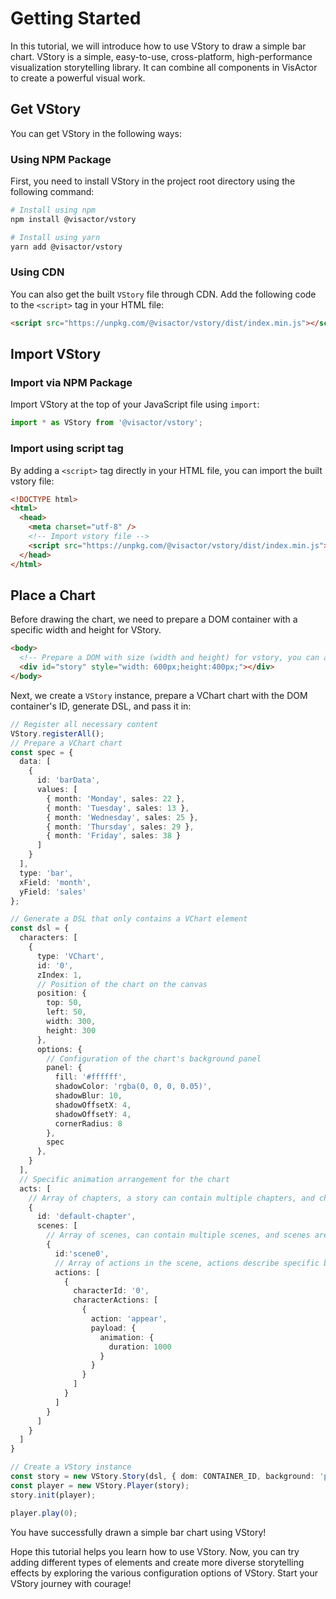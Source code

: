 # Getting Started

In this tutorial, we will introduce how to use VStory to draw a simple bar chart. VStory is a simple, easy-to-use, cross-platform, high-performance visualization storytelling library. It can combine all components in VisActor to create a powerful visual work.

## Get VStory

You can get VStory in the following ways:

### Using NPM Package

First, you need to install VStory in the project root directory using the following command:

```sh
# Install using npm
npm install @visactor/vstory

# Install using yarn
yarn add @visactor/vstory
```

### Using CDN

You can also get the built `VStory` file through CDN. Add the following code to the `<script>` tag in your HTML file:

```html
<script src="https://unpkg.com/@visactor/vstory/dist/index.min.js"></script>
```

## Import VStory

### Import via NPM Package

Import VStory at the top of your JavaScript file using `import`:

```js
import * as VStory from '@visactor/vstory';
```

### Import using script tag

By adding a `<script>` tag directly in your HTML file, you can import the built vstory file:

```html
<!DOCTYPE html>
<html>
  <head>
    <meta charset="utf-8" />
    <!-- Import vstory file -->
    <script src="https://unpkg.com/@visactor/vstory/dist/index.min.js"></script>
  </head>
</html>
```

## Place a Chart

Before drawing the chart, we need to prepare a DOM container with a specific width and height for VStory.

```html
<body>
  <!-- Prepare a DOM with size (width and height) for vstory, you can also specify it in the spec configuration -->
  <div id="story" style="width: 600px;height:400px;"></div>
</body>
```

Next, we create a `VStory` instance, prepare a VChart chart with the DOM container's ID, generate DSL, and pass it in:

```ts
// Register all necessary content
VStory.registerAll();
// Prepare a VChart chart
const spec = {
  data: [
    {
      id: 'barData',
      values: [
        { month: 'Monday', sales: 22 },
        { month: 'Tuesday', sales: 13 },
        { month: 'Wednesday', sales: 25 },
        { month: 'Thursday', sales: 29 },
        { month: 'Friday', sales: 38 }
      ]
    }
  ],
  type: 'bar',
  xField: 'month',
  yField: 'sales'
};

// Generate a DSL that only contains a VChart element
const dsl = {
  characters: [
    {
      type: 'VChart',
      id: '0',
      zIndex: 1,
      // Position of the chart on the canvas
      position: {
        top: 50,
        left: 50,
        width: 300,
        height: 300
      },
      options: {
        // Configuration of the chart's background panel
        panel: {
          fill: '#ffffff',
          shadowColor: 'rgba(0, 0, 0, 0.05)',
          shadowBlur: 10,
          shadowOffsetX: 4,
          shadowOffsetY: 4,
          cornerRadius: 8
        },
        spec
      },
    }
  ],
  // Specific animation arrangement for the chart
  acts: [
    // Array of chapters, a story can contain multiple chapters, and chapters are connected in a specific order
    {
      id: 'default-chapter',
      scenes: [
        // Array of scenes, can contain multiple scenes, and scenes are connected in a specific order
        {
          id:'scene0',
          // Array of actions in the scene, actions describe specific behaviors of one or more characters, and actions are executed in parallel within a scene
          actions: [
            {
              characterId: '0',
              characterActions: [
                {
                  action: 'appear',
                  payload: {
                    animation: {
                      duration: 1000
                    }
                  }
                }
              ]
            }
          ]
        }
      ]
    }
  ]
}

// Create a VStory instance
const story = new VStory.Story(dsl, { dom: CONTAINER_ID, background: 'pink' });
const player = new VStory.Player(story);
story.init(player);

player.play(0);
```

You have successfully drawn a simple bar chart using VStory!

Hope this tutorial helps you learn how to use VStory. Now, you can try adding different types of elements and create more diverse storytelling effects by exploring the various configuration options of VStory. Start your VStory journey with courage!
